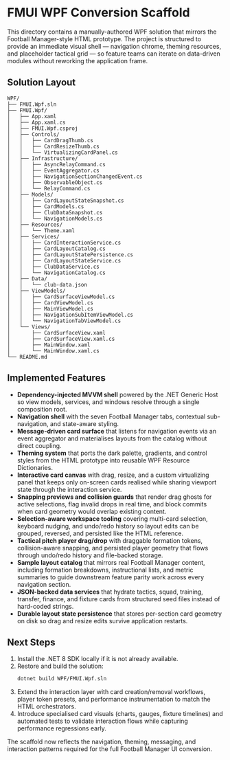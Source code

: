 # FMUI WPF Conversion Scaffold

This directory contains a manually-authored WPF solution that mirrors the Football Manager-style HTML prototype. The project is structured to provide an immediate visual shell — navigation chrome, theming resources, and placeholder tactical grid — so feature teams can iterate on data-driven modules without reworking the application frame.

## Solution Layout

```
WPF/
├── FMUI.Wpf.sln
├── FMUI.Wpf/
│   ├── App.xaml
│   ├── App.xaml.cs
│   ├── FMUI.Wpf.csproj
│   ├── Controls/
│   │   ├── CardDragThumb.cs
│   │   ├── CardResizeThumb.cs
│   │   └── VirtualizingCardPanel.cs
│   ├── Infrastructure/
│   │   ├── AsyncRelayCommand.cs
│   │   ├── EventAggregator.cs
│   │   ├── NavigationSectionChangedEvent.cs
│   │   ├── ObservableObject.cs
│   │   └── RelayCommand.cs
│   ├── Models/
│   │   ├── CardLayoutStateSnapshot.cs
│   │   ├── CardModels.cs
│   │   ├── ClubDataSnapshot.cs
│   │   └── NavigationModels.cs
│   ├── Resources/
│   │   └── Theme.xaml
│   ├── Services/
│   │   ├── CardInteractionService.cs
│   │   ├── CardLayoutCatalog.cs
│   │   ├── CardLayoutStatePersistence.cs
│   │   ├── CardLayoutStateService.cs
│   │   ├── ClubDataService.cs
│   │   └── NavigationCatalog.cs
│   ├── Data/
│   │   └── club-data.json
│   ├── ViewModels/
│   │   ├── CardSurfaceViewModel.cs
│   │   ├── CardViewModel.cs
│   │   ├── MainViewModel.cs
│   │   ├── NavigationSubItemViewModel.cs
│   │   └── NavigationTabViewModel.cs
│   └── Views/
│       ├── CardSurfaceView.xaml
│       ├── CardSurfaceView.xaml.cs
│       ├── MainWindow.xaml
│       └── MainWindow.xaml.cs
└── README.md
```

## Implemented Features

- **Dependency-injected MVVM shell** powered by the .NET Generic Host so view models, services, and windows resolve through a single composition root.
- **Navigation shell** with the seven Football Manager tabs, contextual sub-navigation, and state-aware styling.
- **Message-driven card surface** that listens for navigation events via an event aggregator and materialises layouts from the catalog without direct coupling.
- **Theming system** that ports the dark palette, gradients, and control styles from the HTML prototype into reusable WPF Resource Dictionaries.
- **Interactive card canvas** with drag, resize, and a custom virtualizing panel that keeps only on-screen cards realised while sharing viewport state through the interaction service.
- **Snapping previews and collision guards** that render drag ghosts for active selections, flag invalid drops in real time, and block commits when card geometry would overlap existing content.
- **Selection-aware workspace tooling** covering multi-card selection, keyboard nudging, and undo/redo history so layout edits can be grouped, reversed, and persisted like the HTML reference.
- **Tactical pitch player drag/drop** with draggable formation tokens, collision-aware snapping, and persisted player geometry that flows through undo/redo history and file-backed storage.
- **Sample layout catalog** that mirrors real Football Manager content, including formation breakdowns, instructional lists, and metric summaries to guide downstream feature parity work across every navigation section.
- **JSON-backed data services** that hydrate tactics, squad, training, transfer, finance, and fixture cards from structured seed files instead of hard-coded strings.
- **Durable layout state persistence** that stores per-section card geometry on disk so drag and resize edits survive application restarts.

## Next Steps

1. Install the .NET 8 SDK locally if it is not already available.
2. Restore and build the solution:
   ```bash
   dotnet build WPF/FMUI.Wpf.sln
   ```
3. Extend the interaction layer with card creation/removal workflows, player token presets, and performance instrumentation to match the HTML orchestrators.
4. Introduce specialised card visuals (charts, gauges, fixture timelines) and automated tests to validate interaction flows while capturing performance regressions early.

The scaffold now reflects the navigation, theming, messaging, and interaction patterns required for the full Football Manager UI conversion.
